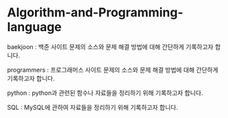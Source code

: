 # Algorithm-and-Programming-language
baekjoon : 백준 사이트 문제의 소스와 문제 해결 방법에 대해 간단하게 기록하고자 합니다.

programmers : 프로그래머스 사이트 문제의 소스와 문제 해결 방법에 대해 간단하게 기록하고자 합니다.

python : python과 관련된 함수나 자료들을 정리하기 위해 기록하고자 합니다.

SQL : MySQL에 관하여 자료들을 정리하기 위해 기록하고자 합니다.
